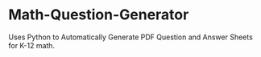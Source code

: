 Math-Question-Generator
=======================

Uses Python to Automatically Generate PDF Question and Answer Sheets for K-12 math.
